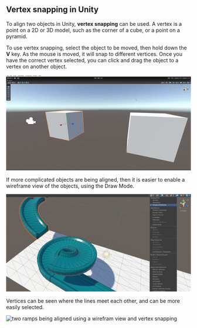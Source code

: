 ## Vertex snapping in Unity

To align two objects in Unity, **vertex snapping** can be used. A vertex is a point on a 2D or 3D model, such as the corner of a cube, or a point on a pyramid.

To use vertex snapping, select the object to be moved, then hold down the **V** key. As the mouse is moved, it will snap to different vertices. Once you have the correct vertex selected, you can click and drag the object to a vertex on another object.

![two cubes being aligned by using vertices on the lower left side of each cube](images/vertex-snap-cubes.gif)

If more complicated objects are being aligned, then it is easier to enable a wireframe view of the objects, using the Draw Mode.

![two ramps shown in shaded wireframe mode with the Draw Modes menu shown](images/shaded-wireframe.png)

Vertices can be seen where the lines meet each other, and can be more easily selected.

![two ramps being aligned using a wirefram view and vertex snapping](images/vertex-snap-ramps.gif)

